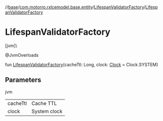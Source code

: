 //[base](../../../index.md)/[com.motorro.rxlcemodel.base.entity](../index.md)/[LifespanValidatorFactory](index.md)/[LifespanValidatorFactory](-lifespan-validator-factory.md)

# LifespanValidatorFactory

[jvm]\

@JvmOverloads

fun [LifespanValidatorFactory](-lifespan-validator-factory.md)(cacheTtl: Long, clock: [Clock](../-clock/index.md) = Clock.SYSTEM)

## Parameters

jvm

| | |
|---|---|
| cacheTtl | Cache TTL |
| clock | System clock |
